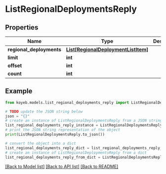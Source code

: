 # ListRegionalDeploymentsReply


## Properties

Name | Type | Description | Notes
------------ | ------------- | ------------- | -------------
**regional_deployments** | [**List[RegionalDeploymentListItem]**](RegionalDeploymentListItem.md) |  | [optional] 
**limit** | **int** |  | [optional] 
**offset** | **int** |  | [optional] 
**count** | **int** |  | [optional] 

## Example

```python
from koyeb.models.list_regional_deployments_reply import ListRegionalDeploymentsReply

# TODO update the JSON string below
json = "{}"
# create an instance of ListRegionalDeploymentsReply from a JSON string
list_regional_deployments_reply_instance = ListRegionalDeploymentsReply.from_json(json)
# print the JSON string representation of the object
print(ListRegionalDeploymentsReply.to_json())

# convert the object into a dict
list_regional_deployments_reply_dict = list_regional_deployments_reply_instance.to_dict()
# create an instance of ListRegionalDeploymentsReply from a dict
list_regional_deployments_reply_from_dict = ListRegionalDeploymentsReply.from_dict(list_regional_deployments_reply_dict)
```
[[Back to Model list]](../README.md#documentation-for-models) [[Back to API list]](../README.md#documentation-for-api-endpoints) [[Back to README]](../README.md)


